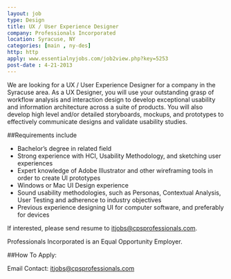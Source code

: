 ```yaml
---
layout: job
type: Design
title: UX / User Experience Designer
company: Professionals Incorporated
location: Syracuse, NY
categories: [main , ny-des]
http: http
apply: www.essentialnyjobs.com/job2view.php?key=5253
post-date : 4-21-2013
---
```


We are looking for a UX / User Experience Designer for a company in the Syracuse area. As a UX Designer, you will use your outstanding grasp of workflow analysis and interaction design to develop exceptional usability and information architecture across a suite of products. You will also develop high level and/or detailed storyboards, mockups, and prototypes to effectively communicate designs and validate usability studies.

##Requirements include

* Bachelor’s degree in related field
* Strong experience with HCI, Usability Methodology, and sketching user experiences
* Expert knowledge of Adobe Illustrator and other wireframing tools in order to create UI prototypes
* Windows or Mac UI Design experience
* Sound usability methodologies, such as Personas, Contextual Analysis, User Testing and adherence to industry objectives
* Previous experience designing UI for computer software, and preferably for devices

If interested, please send resume to itjobs@cpsprofessionals.com.

Professionals Incorporated is an Equal Opportunity Employer.

##How To Apply:

Email Contact: 	itjobs@cpsprofessionals.com 